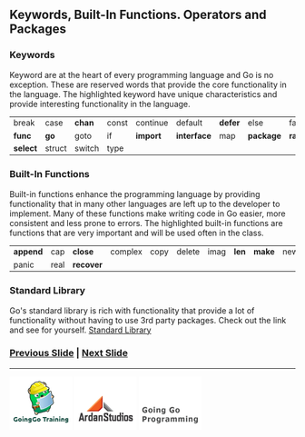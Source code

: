 ## Keywords, Built-In Functions. Operators and Packages

### Keywords
Keyword are at the heart of every programming language and Go is no exception. These are reserved words that provide the core functionality in the language. The highlighted keyword have unique characteristics and provide interesting functionality in the language.

<table>
<tr><td>break</td><td>case</td><td><b>chan</b></td><td>const</td><td>continue</td><td>default</td><td><b>defer</b></td><td>else</td><td>fallthrough</td><td><b>for</b></td></tr>
<tr><td><b>func</b></td><td><b>go</b></td><td>goto</td><td>if</td><td><b>import</b></td><td><b>interface</b></td><td>map</td><td><b>package</b></td><td><b>range</b></td><td>return</td></tr>
<tr><td><b>select</b></td><td>struct</td><td>switch</td><td>type</td><td colspan="6"></td></tr>
</table>

### Built-In Functions
Built-in functions enhance the programming language by providing functionality that in many other languages are left up to the developer to implement. Many of these functions make writing code in Go easier, more consistent and less prone to errors. The highlighted built-in functions are functions that are very important and will be used often in the class.

<table>
<tr><td><b>append</b></td><td>cap</td><td><b>close</b></td><td>complex</td><td>copy</td><td>delete</td><td>imag</td><td><b>len</b></td><td><b>make</b></td><td>new</td></tr>
<tr><td>panic</td><td>real</td><td><b>recover</b></td><td colspan="7"></td></tr>
</table>

### Standard Library
Go's standard library is rich with functionality that provide a lot of functionality without having to use 3rd party packages. Check out the link and see for yourself. [Standard Library](http://golang.org/pkg/)

### [Previous Slide](slide2.md) | [Next Slide](slide4.md)
___
[![GoingGo Training](../../images/ggt_logo.png)](http://www.goinggotraining.net)
[![Ardan Studios](../../images/ardan_logo.png)](http://www.ardanstudios.com)
[![GoingGo Blog](../../images/ggb_logo.png)](http://www.goinggo.net)